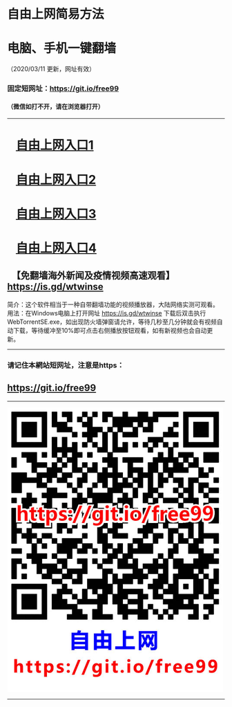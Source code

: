# 自由上网简易方法

# 电脑、手机一键翻墙

（2020/03/11 更新，网址有效）

### 固定短网址：https://git.io/free99

#### （微信如打不开，请在浏览器打开）


***




# &nbsp;&nbsp; <a href="https://d7zxj80mkqia9.cloudfront.net/?88=i5wBxIK9ZaClEso&_bf4Q=8cRFcGz&EJiuruW0Z=28&QcXx_pgn" target="_blank">自由上网入口1</a>

# &nbsp;&nbsp; <a href="https://github.com/begood0513/goodnews/blob/master/README.md" target="_blank">自由上网入口2</a>

# &nbsp;&nbsp; <a href="https://github.com/oGate2/oo/blob/master/README.md" target="_blank">自由上网入口3</a>

# &nbsp;&nbsp; <a href="https://github.com/djerb2399/www/blob/master/README.md" target="_blank">自由上网入口4</a>

## &nbsp;&nbsp;【免翻墙海外新闻及疫情视频高速观看】https://is.gd/wtwinse
简介：这个软件相当于一种自带翻墙功能的视频播放器，大陆网络实测可观看。
用法：在Windows电脑上打开网址 https://is.gd/wtwinse 下载后双击执行WebTorrentSE.exe，如出现防火墙弹窗请允许，等待几秒至几分钟就会有视频自动下载，等待缓冲至10%即可点击右侧播放按钮观看，如有新视频也会自动更新。

***

### 请记住本網站短网址，注意是https：

## https://git.io/free99


***

<p><img src="https://raw.githubusercontent.com/cunzhen99/zhen99/master/free99.jpg"></p> 

<p></p>

***

